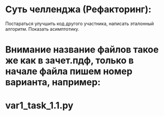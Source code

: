 # Суть челленджа (Рефакторинг):
Постараться улучшить код другого участника, написать эталонный алгоритм. Показать асимптотику.

# Внимание название файлов такое же как в зачет.пдф, только в начале файла пишем номер варианта, например:
# var1_task_1.1.py
